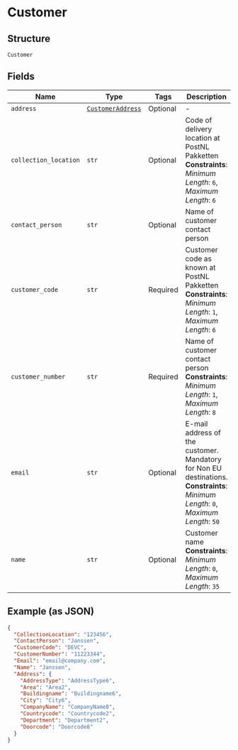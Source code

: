 
# Customer

## Structure

`Customer`

## Fields

| Name | Type | Tags | Description |
|  --- | --- | --- | --- |
| `address` | [`CustomerAddress`](../../doc/models/customer-address.md) | Optional | - |
| `collection_location` | `str` | Optional | Code of delivery location at PostNL Pakketten<br>**Constraints**: *Minimum Length*: `6`, *Maximum Length*: `6` |
| `contact_person` | `str` | Optional | Name of customer contact person |
| `customer_code` | `str` | Required | Customer code as known at PostNL Pakketten<br>**Constraints**: *Minimum Length*: `1`, *Maximum Length*: `6` |
| `customer_number` | `str` | Required | Name of customer contact person<br>**Constraints**: *Minimum Length*: `1`, *Maximum Length*: `8` |
| `email` | `str` | Optional | E-mail address of the customer. Mandatory for Non EU destinations.<br>**Constraints**: *Minimum Length*: `0`, *Maximum Length*: `50` |
| `name` | `str` | Optional | Customer name<br>**Constraints**: *Minimum Length*: `0`, *Maximum Length*: `35` |

## Example (as JSON)

```json
{
  "CollectionLocation": "123456",
  "ContactPerson": "Janssen",
  "CustomerCode": "DEVC",
  "CustomerNumber": "11223344",
  "Email": "email@company.com",
  "Name": "Janssen",
  "Address": {
    "AddressType": "AddressType6",
    "Area": "Area2",
    "Buildingname": "Buildingname6",
    "City": "City6",
    "CompanyName": "CompanyName8",
    "Countrycode": "Countrycode2",
    "Department": "Department2",
    "Doorcode": "Doorcode8"
  }
}
```

